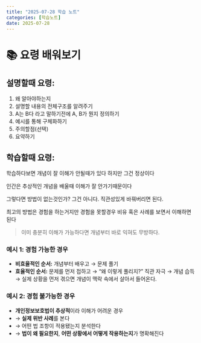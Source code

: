 ```yaml
---
title: "2025-07-28 학습 노트"
categories: [학습노트]
date: 2025-07-28
---
```


# 📚 요령 배워보기

## 설명할때 요령:
1. 왜 알아야하는지
2. 설명할 내용의 전체구조를 알려주기
3. A는 B다 라고 말하기전에 A, B가 뭔지 정의하기
4. 예시를 통해 구체화하기
5. 주의할점(선택)
6. 요약하기

## 학습할때 요령:
학습하다보면 개념이 잘 이해가 안될때가 있다 하지만 그건 정상이다

인간은 추상적인 개념을 배울때 이해가 잘 안가기때문이다

그렇다면 방법이 없는것인가? 그건 아니다. 직관성있게 바꿔버리면 된다.

최고의 방법은 경험을 하는거지만 경험을 못할경우 비유 혹은 사례를 보면서 이해하면 된다

> 이미 충분히 이해가 가능하다면 개념부터 바로 익혀도 무방하다.

### 예시 1: 경험 가능한 경우

* **비효율적인 순서:** 개념부터 배우고 → 문제 풀기
* **효율적인 순서:** 문제를 먼저 접하고 → “왜 이렇게 풀리지?” 직관 자극 → 개념 습득
  → 실제 상황을 먼저 겪으면 개념이 맥락 속에서 살아서 들어온다.

### 예시 2: 경험 불가능한 경우

* **개인정보보호법이 추상적**이라 이해가 어려운 경우
* → **실제 위반 사례**를 본다
* → 어떤 법 조항이 적용됐는지 분석한다
* → **법이 왜 필요한지**, **어떤 상황에서 어떻게 작용하는지**가 명확해진다